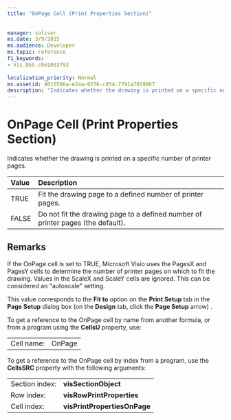 ```yaml
---
title: "OnPage Cell (Print Properties Section)"
 
 
manager: soliver
ms.date: 3/9/2015
ms.audience: Developer
ms.topic: reference
f1_keywords:
- Vis_DSS.chm1033793
 
localization_priority: Normal
ms.assetid: 4015506a-e24a-0276-c854-7791a7019067
description: "Indicates whether the drawing is printed on a specific number of printer pages."
---
```


# OnPage Cell (Print Properties Section)

Indicates whether the drawing is printed on a specific number of printer pages. 
  
|**Value**|**Description**|
|:-----|:-----|
|TRUE  <br/> |Fit the drawing page to a defined number of printer pages.  <br/> |
|FALSE  <br/> |Do not fit the drawing page to a defined number of printer pages (the default).  <br/> |
   
## Remarks

If the OnPage cell is set to TRUE, Microsoft Visio uses the PagesX and PagesY cells to determine the number of printer pages on which to fit the drawing. Values in the ScaleX and ScaleY cells are ignored. This can be considered an "autoscale" setting.
  
This value corresponds to the **Fit to** option on the **Print Setup** tab in the **Page Setup** dialog box (on the **Design** tab, click the **Page Setup** arrow) . 
  
To get a reference to the OnPage cell by name from another formula, or from a program using the **CellsU** property, use: 
  
|||
|:-----|:-----|
|Cell name:  <br/> |OnPage  <br/> |
   
To get a reference to the OnPage cell by index from a program, use the **CellsSRC** property with the following arguments: 
  
|||
|:-----|:-----|
|Section index:  <br/> |**visSectionObject** <br/> |
|Row index:  <br/> |**visRowPrintProperties** <br/> |
|Cell index:  <br/> |**visPrintPropertiesOnPage** <br/> |
   

